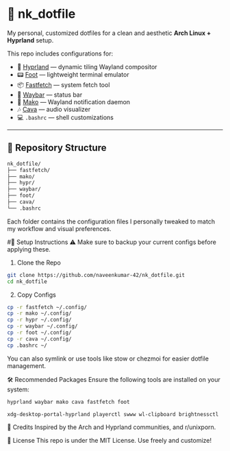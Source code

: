 # 🌿 nk_dotfile

My personal, customized dotfiles for a clean and aesthetic **Arch Linux + Hyprland** setup.

This repo includes configurations for:

- 🧊 [Hyprland](https://github.com/hyprwm/Hyprland) — dynamic tiling Wayland compositor
- 📟 [Foot](https://codeberg.org/dnkl/foot) — lightweight terminal emulator
- 📦 [Fastfetch](https://github.com/fastfetch-cli/fastfetch) — system fetch tool
- 🧾 [Waybar](https://github.com/Alexays/Waybar) — status bar
- 🔔 [Mako](https://github.com/emersion/mako) — Wayland notification daemon
- 🎶 [Cava](https://github.com/karlstav/cava) — audio visualizer
- 💻 `.bashrc` — shell customizations

---

## 📁 Repository Structure

```bash
nk_dotfile/
├── fastfetch/
├── mako/
├── hypr/
├── waybar/
├── foot/
├── cava/
└── .bashrc
```

Each folder contains the configuration files I personally tweaked to match my workflow and visual preferences.


#🚀 Setup Instructions
⚠️ Make sure to backup your current configs before applying these.

1. Clone the Repo

```bash
git clone https://github.com/naveenkumar-42/nk_dotfile.git
cd nk_dotfile
```

2. Copy Configs

```bash
cp -r fastfetch ~/.config/
cp -r mako ~/.config/
cp -r hypr ~/.config/
cp -r waybar ~/.config/
cp -r foot ~/.config/
cp -r cava ~/.config/
cp .bashrc ~/

```

You can also symlink or use tools like stow or chezmoi for easier dotfile management.

🛠 Recommended Packages
Ensure the following tools are installed on your system:

```bash
hyprland waybar mako cava fastfetch foot
```

```bash
xdg-desktop-portal-hyprland playerctl swww wl-clipboard brightnessctl
```

🙌 Credits
Inspired by the Arch and Hyprland communities, and r/unixporn.

📜 License
This repo is under the MIT License. Use freely and customize!